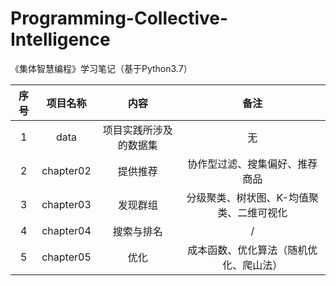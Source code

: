 # Programming-Collective-Intelligence
《集体智慧编程》学习笔记（基于Python3.7）

| 序号 | 项目名称  |          内容          |                   备注                   |
| :--: | :-------: | :--------------------: | :--------------------------------------: |
|  1   |   data    | 项目实践所涉及的数据集 |                    无                    |
|  2   | chapter02 |        提供推荐        |      协作型过滤、搜集偏好、推荐商品      |
|  3   | chapter03 |        发现群组        | 分级聚类、树状图、K-均值聚类、二维可视化 |
|  4   | chapter04 |       搜索与排名       |                    /                     |
|  5   | chapter05 |          优化          |  成本函数、优化算法（随机优化、爬山法）  |

